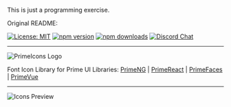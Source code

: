 This is just a programming exercise.

Original README:

[![License: MIT](https://img.shields.io/badge/License-MIT-yellow.svg)](https://opensource.org/licenses/MIT)
[![npm version](https://badge.fury.io/js/primeicons.svg)](https://badge.fury.io/js/primeicons)
[![npm downloads](https://img.shields.io/npm/dm/primeicons.svg)](https://www.npmjs.com/package/primeicons)
[![Discord Chat](https://img.shields.io/discord/557940238991753223.svg?color=7289da&label=chat&logo=discord)](https://discord.gg/gzKFYnpmCY)

---

![PrimeIcons Logo](https://www.primefaces.org/wp-content/uploads/2018/07/primeicons-logo.svg "PrimeIcons")

Font Icon Library for Prime UI Libraries: [PrimeNG](https://www.primefaces.org/primeng/icons/) | [PrimeReact](https://www.primefaces.org/primereact/icons/) | [PrimeFaces](https://primefaces.org/showcase/icons.xhtml) | [PrimeVue](https://primefaces.org/primevue/icons) 

---

![Icons Preview](https://www.primefaces.org/wp-content/uploads/2022/09/primeicons-6-0-list.png "PrimeIcons")
